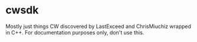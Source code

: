 # cwsdk
Mostly just things CW discovered by LastExceed and ChrisMiuchiz wrapped in C++. For documentation purposes only, don't use this.
